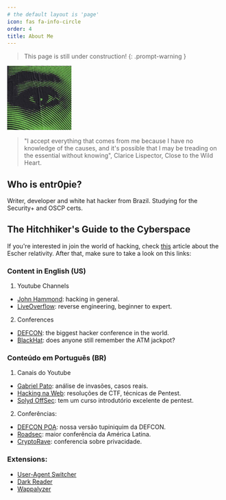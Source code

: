 ```yaml
---
# the default layout is 'page'
icon: fas fa-info-circle
order: 4
title: About Me
---
```


> This page is still under construction!
{: .prompt-warning }

<img src="/assets/img/avatar/tandera.jpg" width=150px>

> "I accept everything that comes from me because I have no knowledge of the causes, and it's possible that I may be treading on the essential without knowing", Clarice Lispector, Close to the Wild Heart.

## Who is entr0pie?


Writer, developer and white hat hacker from Brazil. 
Studying for the Security+ and OSCP certs. 


## The Hitchhiker's Guide to the Cyberspace 

If you're interested in join the world of hacking, check [this](https://entr0pie.github.io/posts/Why_Hacking/) article about the Escher relativity.
After that, make sure to take a look on this links:  

### Content in English (US)

1. Youtube Channels
  - [John Hammond](https://www.youtube.com/@_JohnHammond): hacking in general.
  - [LiveOverflow](https://www.youtube.com/@LiveOverflow): reverse engineering, beginner to expert.

2. Conferences
  - [DEFCON](https://defcon.org/): the biggest hacker conference in the world.
  - [BlackHat](https://www.blackhat.com/): does anyone still remember the ATM jackpot?

### Conteúdo em Português (BR)

1. Canais do Youtube
  - [Gabriel Pato](https://www.youtube.com/@GabrielPato): análise de invasões, casos reais.
  - [Hacking na Web](https://www.youtube.com/@HackingnaWeb): resoluções de CTF, técnicas de Pentest.
  - [Solyd OffSec](https://www.youtube.com/@solyd): tem um curso introdutório excelente de pentest.

2. Conferências:
  - [DEFCON POA](https://www.instagram.com/defconpoa/): nossa versão tupiniquim da DEFCON.
  - [Roadsec](https://www.roadsec.com.br/): maior conferência da América Latina.
  - [CryptoRave](https://twitter.com/cryptoravebr): conferencia sobre privacidade.

### Extensions:

- [User-Agent Switcher](https://addons.mozilla.org/en-US/firefox/addon/uaswitcher/)
- [Dark Reader](https://darkreader.org/)
- [Wappalyzer](https://www.wappalyzer.com/)


